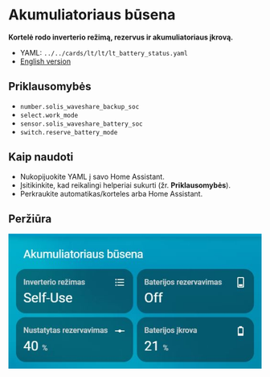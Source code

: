 # Akumuliatoriaus būsena

**Kortelė rodo inverterio režimą, rezervus ir akumuliatoriaus įkrovą.**

- YAML: `../../cards/lt/lt/lt_battery_status.yaml`
- [English version](../en/lt_battery_status.md)

## Priklausomybės
- `number.solis_waveshare_backup_soc`
- `select.work_mode`
- `sensor.solis_waveshare_battery_soc`
- `switch.reserve_battery_mode`

## Kaip naudoti
- Nukopijuokite YAML į savo Home Assistant.
- Įsitikinkite, kad reikalingi helperiai sukurti (žr. **Priklausomybės**).
- Perkraukite automatikas/korteles arba Home Assistant.

## Peržiūra

![preview](../img/battery_status.jpg)

